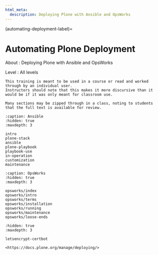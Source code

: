 ```yaml
---
html_meta:
  description: Deploying Plone with Ansible and OpsWorks
---
```


(automating-deployment-label)=

# Automating Plone Deployment

About
: Deploying Plone with Ansible and OpsWorks

Level
: All levels

```{note}
This training is meant to be used in a course or read and worked through by an individual user.
Instructors should note that this makes it more discursive than it would be if it was only meant for classroom use.

Many sections may be zipped through in a class, noting to students that the full text is available for review.
```

```{toctree}
:caption: Ansible
:hidden: true
:maxdepth: 3

intro
plone-stack
ansible
plone-playbook
playbook-use
in-operation
customization
maintenance
```

```{toctree}
:caption: OpsWorks
:hidden: true
:maxdepth: 3

opsworks/index
opsworks/intro
opsworks/terms
opsworks/installation
opsworks/running
opsworks/maintenance
opsworks/loose-ends
```

```{toctree}
:hidden: true
:maxdepth: 3

letsencrypt-certbot
```

```{seealso}
<https://docs.plone.org/manage/deploying/>
```
